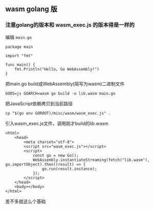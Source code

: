 ## wasm golang 版

### 注意golang的版本和 wasm_exec.js 的版本得是一样的

编辑 `main.go`
```
package main

import "fmt"

func main() {
    fmt.Println("Hello, Go WebAssembly!")
}
```
把main.go build成WebAssembly(简写为wasm)二进制文件
```
GOOS=js GOARCH=wasm go build -o lib.wasm main.go
```
把JavaScript依赖拷贝到当前路径
```
cp "$(go env GOROOT)/misc/wasm/wasm_exec.js" .
```
引入wasm_exec.js文件，调用刚才build的lib.wasm
```
<html>
    <head>
        <meta charset="utf-8">
        <script src="wasm_exec.js"></script>
        <script>
            const go = new Go();
            WebAssembly.instantiateStreaming(fetch("lib.wasm"), go.importObject).then((result) => {
                go.run(result.instance);
            });
        </script>
    </head>
    <body></body>
</html>
```
差不多就这么个基础


